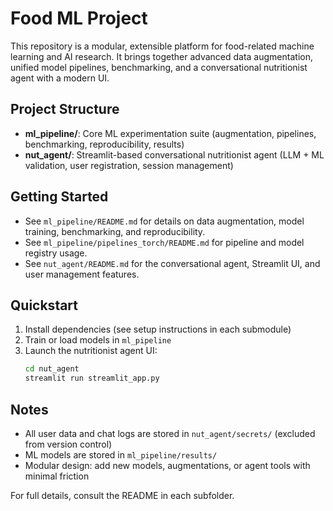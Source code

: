 # Food ML Project

This repository is a modular, extensible platform for food-related machine learning and AI research. It brings together advanced data augmentation, unified model pipelines, benchmarking, and a conversational nutritionist agent with a modern UI.

## Project Structure

- **ml_pipeline/**: Core ML experimentation suite (augmentation, pipelines, benchmarking, reproducibility, results)
- **nut_agent/**: Streamlit-based conversational nutritionist agent (LLM + ML validation, user registration, session management)

## Getting Started

- See `ml_pipeline/README.md` for details on data augmentation, model training, benchmarking, and reproducibility.
- See `ml_pipeline/pipelines_torch/README.md` for pipeline and model registry usage.
- See `nut_agent/README.md` for the conversational agent, Streamlit UI, and user management features.

## Quickstart

1. Install dependencies (see setup instructions in each submodule)
2. Train or load models in `ml_pipeline`
3. Launch the nutritionist agent UI:
   ```bash
   cd nut_agent
   streamlit run streamlit_app.py
   ```

## Notes

- All user data and chat logs are stored in `nut_agent/secrets/` (excluded from version control)
- ML models are stored in `ml_pipeline/results/`
- Modular design: add new models, augmentations, or agent tools with minimal friction

For full details, consult the README in each subfolder.
